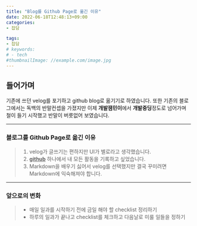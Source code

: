 ```yaml
---
title: "Blog를 Github Page로 옮긴 이유"
date: 2022-06-18T12:48:13+09:00
categories:
- 잡담

tags:
- 잡담
# keywords:
# - tech
#thumbnailImage: //example.com/image.jpg
---
```

<!--more-->


## 들어가며

기존에 쓰던 velog를 포기하고 github blog로 옮기기로 하였습니다. 
또한 기존의 블로그에서는 독백의 반말컨셉을 가졌지만 이제 **개발잼민이**에서 **개발중딩**정도로 넘어가며 철이 들기 시작했고 반말이 버릇없어 보였습니다.

---
### 블로그를 Github Page로 옮긴 이유
> 1. velog가 글쓰기는 편하지만 UI가 별로라고 생각했습니다.
> 2. <U>**github**</U> 하나에서 내 모든 활동을 기록하고 싶었습니다.
> 3. Markdown을 배우기 싫어서 velog를 선택했지만 결국 꾸미려면 Markdown에 익숙해져야 합니다.
---

### 앞으로의 변화

> - 매일 일과를 시작하기 전에 금일 해야 할 checklist 정리하기 <br>
> - 하루의 일과가 끝나고 checklist를 체크하고 다음날로 미룰 일들을 정하기


